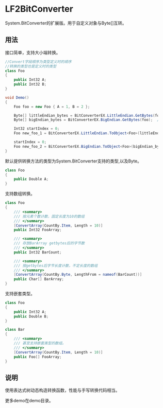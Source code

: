 # LF2BitConverter
System.BitConverter的扩展版。用于自定义对象与Byte[]互转。   

## 用法

接口简单，支持大小端转换。   

``` C#
//Convert字段顺序为类型定义时的顺序
//转换的类型也是定义时的类型
class Foo
{
    public Int32 A;
    public Int32 B;
}

void Demo()
{
    Foo foo = new Foo { A = 1, B = 2 };

    Byte[] littleEndian_bytes = BitConverterEX.LittleEndian.GetBytes(foo);  //new Byte[]{1,0,0,0,2,0,0,0}
    Byte[] bigEndian_bytes = BitConverterEX.BigEndian.GetBytes(foo);  //new Byte[]{0,0,0,1,0,0,0,2}

    Int32 startIndex = 0;
    Foo new_foo_1 = BitConverterEX.LittleEndian.ToObject<Foo>(littleEndian_bytes, ref startIndex);  //{A=1,B=2}

    startIndex = 0;
    Foo new_foo_2 = BitConverterEX.BigEndian.ToObject<Foo>(bigEndian_bytes, ref startIndex);    //{A=1,B=2}
}
```

默认提供转换方法的类型为System.BitConverter支持的类型,以及Byte。    

``` C#
class Foo
{
    public Double A;
}
```

支持数组转换。    

``` C#
class Foo
{
    /// <summary>
    /// 按元素个数计数，固定长度为10的数组
    /// </summary>
    [ConvertArray(CountBy.Item, Length = 10)]
    public Int32 FooArray;

    /// <summary>
    /// 存放BarArray getbytes后的字节数
    /// </summary>
    public Int32 BarCount;

    /// <summary>
    /// 按getbytes后字节长度计数，不定长度的数组
    /// </summary>
    [ConvertArray(CountBy.Byte, LengthFrom = nameof(BarCount))]
    public Char[] BarArray;
}
```

支持嵌套类型。     

``` C#
class Foo
{
    public Int32 A;
    public Double B;
}

class Bar
{
    /// <summary>
    /// 甚至支持嵌套类型的数组。
    /// </summary>
    [ConvertArray(CountBy.Item, Length = 10)]
    public Foo[] FooArray;    
}
```

## 说明
使用表达式树动态构造转换函数，性能与手写转换代码相当。   

更多demo在demo目录。    